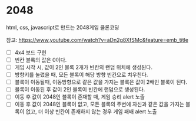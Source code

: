 # 2048

html, css, javascript로 만드는 2048게임 클론코딩

참고: https://www.youtube.com/watch?v=aDn2g8XfSMc&feature=emb_title

- [ ] 4x4 보드 구현
- [ ] 빈칸 블록의 값은 0이다.
- [ ] 게임 시작 시, 값이 2인 블록 2개가 빈칸의 랜덤 위치에 생성된다.
- [ ] 방향키를 눌렀을 때, 모든 블록이 해당 방향 빈칸으로 치우친다.
- [ ] 블록이 이동될때, 이동방향으로 같은 값을 가지는 블록은 값이 2배인 블록이 된다.
- [ ] 블록이 이동된 후 값이 2인 블록이 빈칸에 랜덤으로 생성된다.
- [ ] 이동 후 값이 2048인 블록이 존재할 때, 게임 승리 alert 노출
- [ ] 이동 후 값이 2048인 블록이 없고, 모든 블록의 주변에 자신과 같은 값을 가지는 블록이 없고, 더 이상 빈칸이 존재하지 않는 경우 게임 패배 alert 노출
